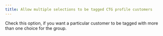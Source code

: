 ```yaml
---
title: Allow multiple selections to be tagged CTG profile customers
---
```



Check this option, if you want a particular customer to be tagged with more than one choice for the group.
